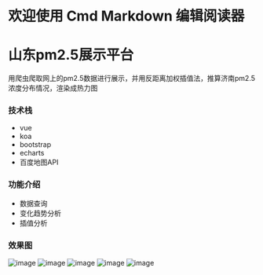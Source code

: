 # 欢迎使用 Cmd Markdown 编辑阅读器

# 山东pm2.5展示平台
用爬虫爬取网上的pm2.5数据进行展示，并用反距离加权插值法，推算济南pm2.5浓度分布情况，渲染成热力图
### 技术栈
+ vue
+ koa
+ bootstrap
+ echarts
+ 百度地图API
### 功能介绍
+ 数据查询
+ 变化趋势分析
+ 插值分析
### 效果图
![image](https://github.com/yms8697/pm2.5/raw/master/img/1.png)
![image](https://github.com/yms8697/pm2.5/raw/master/img/2.png)
![image](https://github.com/yms8697/pm2.5/raw/master/img/3.png)
![image](https://github.com/yms8697/pm2.5/raw/master/img/4.png)
![image](https://github.com/yms8697/pm2.5/raw/master/img/5.png)